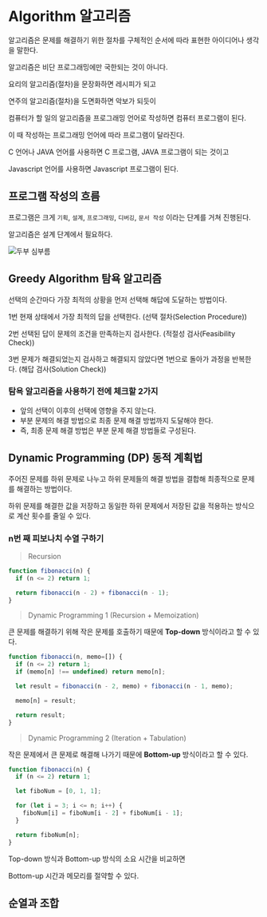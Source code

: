 # Algorithm 알고리즘

알고리즘은 문제를 해결하기 위한 절차를 구체적인 순서에 따라 표현한 아이디어나 생각을 말한다.

알고리즘은 비단 프로그래밍에만 국한되는 것이 아니다.

요리의 알고리즘(절차)을 문장화하면 레시피가 되고

연주의 알고리즘(절차)을 도면화하면 악보가 되듯이

컴퓨터가 할 일의 알고리즘을 프로그래밍 언어로 작성하면 컴퓨터 프로그램이 된다.

이 때 작성하는 프로그래밍 언어에 따라 프로그램이 달라진다.

C 언어나 JAVA 언어를 사용하면 C 프로그램, JAVA 프로그램이 되는 것이고

Javascript 언어를 사용하면 Javascript 프로그램이 된다.

## 프로그램 작성의 흐름

프로그램은 크게 ```기획```, ```설계```, ```프로그래밍```, ```디버깅```, ```문서 작성``` 이라는 단계를 거쳐 진행된다.

알고리즘은 설계 단계에서 필요하다.

![두부 심부름](https://viewer.diagrams.net/?tags=%7B%7D&highlight=0000ff&edit=_blank&layers=1&nav=1&title=Untitled%20Diagram.drawio.html#R5VpJc6M4FP41OiaFQGB0BJukD91TXZWqmc6RGMUwgy0PxrHdv360shvjth3SmUsiPW3ove%2BtMrCmy%2F1jFq7jbzQiKTCNaA%2BsGTBNjBz2lxMOkmBDVxIWWRJJEiwJT8lPooiGom6TiGxqE3NK0zxZ14lzulqReV6jhVlGd%2FVprzStn7oOF6RFeJqHaZv6VxLlsaS65qSkfyHJItYnQwfLkWWoJ6ubbOIworsKyQqANc0ozWVruZ%2BSlPNO80WuezgyWnxYRlb5kAWPKNjH%2F8TBt8P2cel%2F3%2F3wHOfOlru8helWXVh9bH7QHCARY4jq0iyP6YKuwjQoqX5Gt6uI8GMM1ivnfKV0zYiQEf8meX5Q0g23OWWkOF%2BmalSeyQ86ejdF2tBtNic9F9IYCbMFyXvmoUICDLmELkmeHdi6jKRhnrzVvyNUGFoU80o2s4bi9Blch22uB1Pg%2BsCbgsAHvgNcgzc81mAfaqhRPOUNHAAMW1IqZcAZuouTnDytQ8GqHVPMOr%2FDbK5kYRsF%2B99IlpN9vwDaDFMLLBvJJUrNXQX6XakzUCtCXNEXZNyIxZPPBmw0ENjOmMBG3cD2gOuCYAbcGfAFwr2JoEx5F1sC1ROADQF1D%2FgGhz2bxjUC3fdg3TiN9RuAG6Kx0Y1bfH5mTvL3BrgzEODuqJa7bbr%2FoP8TxkOjm%2FNKS%2B6MewdO1GaDpSG287IsPFQmrGmyyjeV075zQnmUrRVLKaRpGQ3Jyh0bq%2FX29PV1w27axEJxpV%2BHh9PhdZyUMdVf1xDi%2FLvlYZ%2BfJitypy2Gx6bAcoy1FuI%2FM4TM4WOjEhpIG2mo0IBFBNya%2BtzQYlSOWg%2F6dHaZdbFfy5zGdPmy3Zw2pXXQvqbJ%2Bkul%2FecVDa5VN7im0WFwnQ6D69zK4ELrs8UT7lCtN8e0t25HQNFWBxYm2DyUUJGyyfF%2FPHw4C%2BU3CB%2BsLjS%2Fa%2FgA8RjgJfsk%2F8GX39uq91wZme3VzqJzqLH%2FOpnhEfd1nqtq%2BSIE7bp0mzZIaphaVc3PW06tsVFT%2FPKGrY0udZ76gzud57Ucoy7nNBSZ6Sl3WFOREAidxSxFmAmnNqvkvh9Mo5HbYOH4Gv3p8l1oDnVQo2a8ZhvYx1Kxr%2BELSRuFmDRZrFh7zthDMkbgsEzmYeqpgWUSRVI0ZJP8DF%2FEflw4SsvZ5rYP7FkfrlVpVC0GRUGyKpUeUPUG%2FG5ND9SBv2pRbx%2Bfa60YPX3TvhBWPGHpF7t9IRNWdqg4UN59ro6Vy0TvFj50qFKeMKAMOriolF%2FqgHE9vEIGHuQ32xuZdatuT9AgT36pA0bNwv2J%2BTbC%2FfeAqG%2F%2BeNkxbGvfNdJjlu5CER%2BISqOHyso5jxgeVKWRBxZIH%2FeS6eW2IVNoX2cUFp%2BmQw0Rf8hyZaCDEuO9EuyjvuAKEUwzw7bw6Bm2O6YdHisnuTR2GWYBhuYk51qytqXpt2Sm27Rk581%2Fn1Slo4gnSw3YFjbAURbCx8C3P3qq0iw%2BoNFf5syuIulvnaoUP0w4GRVZF6r7ZYzvfnZmzg1DAeOpfp2DvC1dH%2Fef8tnZFh6VNVzguR8Y4UXYNh7CO4rFJ9%2F3PRO4tiBanOOtGOJjve87N3wCZd3yVzHSqpc%2FLbKC%2FwA%3D)

## Greedy Algorithm 탐욕 알고리즘

선택의 순간마다 가장 최적의 상황을 먼저 선택해 해답에 도달하는 방법이다.

1번 현재 상태에서 가장 최적의 답을 선택한다. (선택 절차(Selection Procedure))

2번 선택된 답이 문제의 조건을 만족하는지 검사한다. (적절성 검사(Feasibility Check))

3번 문제가 해결되었는지 검사하고 해결되지 않았다면 1번으로 돌아가 과정을 반복한다. (해답 검사(Solution Check))

### 탐욕 알고리즘을 사용하기 전에 체크할 2가지

- 앞의 선택이 이후의 선택에 영향을 주지 않는다.
- 부분 문제의 해결 방법으로 최종 문제 해결 방법까지 도달해야 한다.
- 즉, 최종 문제 해결 방법은 부분 문제 해결 방법들로 구성된다.

## Dynamic Programming (DP) 동적 계획법

주어진 문제를 하위 문제로 나누고 하위 문제들의 해결 방법을 결합해 최종적으로 문제를 해결하는 방법이다.

하위 문제를 해결한 값을 저장하고 동일한 하위 문제에서 저장된 값을 적용하는 방식으로 계산 횟수를 줄일 수 있다.

### n번 째 피보나치 수열 구하기

> Recursion

```javascript
function fibonacci(n) {
  if (n <= 2) return 1;

  return fibonacci(n - 2) + fibonacci(n - 1);
}
```

> Dynamic Programming 1 (Recursion + Memoization)

큰 문제를 해결하기 위해 작은 문제를 호출하기 때문에 **Top-down** 방식이라고 할 수 있다.

```javascript
function fibonacci(n, memo=[]) {
  if (n <= 2) return 1;
  if (memo[n] !== undefined) return memo[n];

  let result = fibonacci(n - 2, memo) + fibonacci(n - 1, memo);

  memo[n] = result;

  return result;
}
```

> Dynamic Programming 2 (Iteration + Tabulation)

작은 문제에서 큰 문제로 해결해 나가기 때문에 **Bottom-up** 방식이라고 할 수 있다.

```javascript
function fibonacci(n) {
  if (n <= 2) return 1;

  let fiboNum = [0, 1, 1];

  for (let i = 3; i <= n; i++) {
    fiboNum[i] = fiboNum[i - 2] + fiboNum[i - 1];
  }

  return fiboNum[n];
}
```

Top-down 방식과 Bottom-up 방식의 소요 시간을 비교하면

Bottom-up 시간과 메모리를 절약할 수 있다.

## 순열과 조합